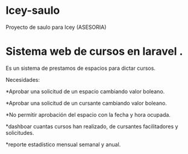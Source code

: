 # Icey-saulo
 Proyecto de saulo para Icey (ASESORIA)
# Sistema web de cursos en laravel .

Es un sistema de prestamos de espacios para dictar cursos.

Necesidades:

*Aprobar una solicitud de un espacio cambiando valor boleano.

*Aprobar una solicitud de un cursante cambiando valor boleano.

*No permitir aprobación del espacio con la fecha y hora ocupada.

*dashboar cuantas cursos han realizado, de cursantes facilitadores y solicitudes.

*reporte estadístico mensual semanal y anual.


